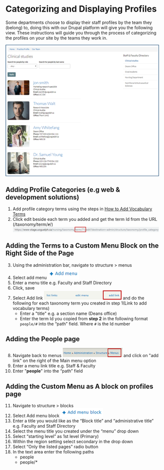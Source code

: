# Categorizing and Displaying Profiles

Some departments choose to display their staff profiles by the team they (belong) to, doing this with our Drupal platform will give you the following view. These instructions will guide you through the process of categorizing the profiles on your site by the teams they work in.

![An Example of a categorized profile page](../images/profiles-main-image.png)

## Adding Profile Categories (e.g web & development solutions)
1.	Add profile category terms using the steps in [How to Add Vocabulary Terms](howto-profiles.md#How-to-Add-Vocabulary-Terms)
2.	Click edit beside each term you added and get the term Id from the URL (/taxonomy/term/`#`/) 
![URL to retrieve taxonomy term](../images/taxonomy-term.png)

## Adding the Terms to a Custom Menu Block on the Right Side of the Page
3.	Using the administration bar, navigate to structure > menus
4.	Select add menu ![blue add menu option with a plus sign](../images/Add-menu.png)
5.	Enter a menu title e.g. Faculty and Staff Directory
6.	Click, save
7.	Select Add link ![blue add link option](../images/Add-link.png) and do the following for each taxonomy term you created in step 1(Link to add vocabulary terms)
    * Enter a "title" e.g. a section name (Deans office)
    * Enter the term Id you copied from **step 2** in the following format `people/#` into the “path” field. Where `#` is the Id number

## Adding the People page
8.	Navigate back to menus ![breadcrumb pathe to menus](../images/back-to-menus.png) and click on "add link" on the right of the Main menu option
9.	Enter a menu link title e.g. Staff & Faculty
10.	Enter "**people**" into the “path” field

## Adding the Custom Menu as A block on profiles page
11.	Navigate to structure > blocks
12.	Select Add menu block ![Add menu block with a plus sign](../images/Add-menu-block.png)
13.	Enter a title you would like as the “Block title” and “administrative title” e.g. Faculty and Staff Directory
14.	Select the menu title you created under the “menu” drop down
15.	Select “starting level” as 1st level (Primary)
16.	Within the region setting select secondary in the drop down
17.	Select “Only the listed pages” radio button
18.	In the text area enter the following paths
    * people
    * people/*
